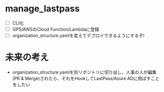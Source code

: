 # manage_lastpass
* [ ] CLI化
* [ ] GPS/AWSのCloud Function/Lambdaに登録
* [ ] organization_structure.yamlを変えてデプロイできるようにするぞ!

# 未来の考え
* organization_structure.yamlを別リポジトリに切り出し、人事の人が編集(PR & Merge)されたら、それをHookしてLastPass/Azure ADに飛ばすことをしたい
